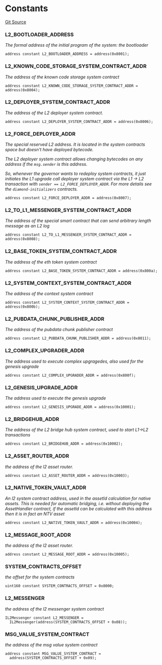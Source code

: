 # Constants
[Git Source](https://github.com/matter-labs/zksync-contracts/blob/a1506a91fd7e3b73aa6fe10caf12e32f39e26211/contracts/l1-contracts/common/L2ContractAddresses.sol)

### L2_BOOTLOADER_ADDRESS
*The formal address of the initial program of the system: the bootloader*


```solidity
address constant L2_BOOTLOADER_ADDRESS = address(0x8001);
```

### L2_KNOWN_CODE_STORAGE_SYSTEM_CONTRACT_ADDR
*The address of the known code storage system contract*


```solidity
address constant L2_KNOWN_CODE_STORAGE_SYSTEM_CONTRACT_ADDR = address(0x8004);
```

### L2_DEPLOYER_SYSTEM_CONTRACT_ADDR
*The address of the L2 deployer system contract.*


```solidity
address constant L2_DEPLOYER_SYSTEM_CONTRACT_ADDR = address(0x8006);
```

### L2_FORCE_DEPLOYER_ADDR
*The special reserved L2 address. It is located in the system contracts space but doesn't have deployed
bytecode.*

*The L2 deployer system contract allows changing bytecodes on any address if the `msg.sender` is this address.*

*So, whenever the governor wants to redeploy system contracts, it just initiates the L1 upgrade call deployer
system contract
via the L1 -> L2 transaction with `sender == L2_FORCE_DEPLOYER_ADDR`. For more details see the
`diamond-initializers` contracts.*


```solidity
address constant L2_FORCE_DEPLOYER_ADDR = address(0x8007);
```

### L2_TO_L1_MESSENGER_SYSTEM_CONTRACT_ADDR
*The address of the special smart contract that can send arbitrary length message as an L2 log*


```solidity
address constant L2_TO_L1_MESSENGER_SYSTEM_CONTRACT_ADDR = address(0x8008);
```

### L2_BASE_TOKEN_SYSTEM_CONTRACT_ADDR
*The address of the eth token system contract*


```solidity
address constant L2_BASE_TOKEN_SYSTEM_CONTRACT_ADDR = address(0x800a);
```

### L2_SYSTEM_CONTEXT_SYSTEM_CONTRACT_ADDR
*The address of the context system contract*


```solidity
address constant L2_SYSTEM_CONTEXT_SYSTEM_CONTRACT_ADDR = address(0x800b);
```

### L2_PUBDATA_CHUNK_PUBLISHER_ADDR
*The address of the pubdata chunk publisher contract*


```solidity
address constant L2_PUBDATA_CHUNK_PUBLISHER_ADDR = address(0x8011);
```

### L2_COMPLEX_UPGRADER_ADDR
*The address used to execute complex upgragedes, also used for the genesis upgrade*


```solidity
address constant L2_COMPLEX_UPGRADER_ADDR = address(0x800f);
```

### L2_GENESIS_UPGRADE_ADDR
*The address used to execute the genesis upgrade*


```solidity
address constant L2_GENESIS_UPGRADE_ADDR = address(0x10001);
```

### L2_BRIDGEHUB_ADDR
*The address of the L2 bridge hub system contract, used to start L1->L2 transactions*


```solidity
address constant L2_BRIDGEHUB_ADDR = address(0x10002);
```

### L2_ASSET_ROUTER_ADDR
*the address of the l2 asset router.*


```solidity
address constant L2_ASSET_ROUTER_ADDR = address(0x10003);
```

### L2_NATIVE_TOKEN_VAULT_ADDR
*An l2 system contract address, used in the assetId calculation for native assets.
This is needed for automatic bridging, i.e. without deploying the AssetHandler contract,
if the assetId can be calculated with this address then it is in fact an NTV asset*


```solidity
address constant L2_NATIVE_TOKEN_VAULT_ADDR = address(0x10004);
```

### L2_MESSAGE_ROOT_ADDR
*the address of the l2 asset router.*


```solidity
address constant L2_MESSAGE_ROOT_ADDR = address(0x10005);
```

### SYSTEM_CONTRACTS_OFFSET
*the offset for the system contracts*


```solidity
uint160 constant SYSTEM_CONTRACTS_OFFSET = 0x8000;
```

### L2_MESSENGER
*the address of the l2 messenger system contract*


```solidity
IL2Messenger constant L2_MESSENGER =
  IL2Messenger(address(SYSTEM_CONTRACTS_OFFSET + 0x08));
```

### MSG_VALUE_SYSTEM_CONTRACT
*the address of the msg value system contract*


```solidity
address constant MSG_VALUE_SYSTEM_CONTRACT =
  address(SYSTEM_CONTRACTS_OFFSET + 0x09);
```

